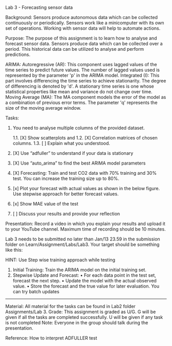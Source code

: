 Lab 3 - Forecasting sensor data

Background:
Sensors produce autonomous data which can be collected continuously or periodically. Sensors work like a minicomputer with its own set of operations. Working with sensor data will help to automate actions.

Purpose:
The purpose of this assignment is to learn how to analyse and forecast sensor data. Sensors produce data which can be collected over a period. This historical data can be utilized to analyse and perform predictions.

ARIMA:
Autoregressive (AR): This component uses lagged values of the time series to predict future values. The number of lagged values used is represented by the parameter 'p' in the ARIMA model.
Integrated (I): This part involves differencing the time series to achieve stationarity. The degree of differencing is denoted by 'd'. A stationary time series is one whose statistical properties like mean and variance do not change over time.
Moving Average (MA): The MA component models the error of the model as a combination of previous error terms. The parameter 'q' represents the size of the moving average window.

Tasks:

1. You need to analyse multiple columns of the provided dataset. 


   1.1. [X] Show scatterplots and 
   1.2. [X] Correlation matrices of chosen columns. 
   1.3. [ ] Explain what you understood.

2. [X] Use “adfuller” to understand if your data is stationary

3. [X] Use “auto_arima” to find the best ARIMA model parameters

4. [X] Forecasting: Train and test CO2 data with 70% training and 30% test. You can increase the training size up to 80%.

5. [x] Plot your forecast with actual values as shown in the below figure. Use stepwise approach for better forecast values.

6. [x] Show MAE value of the test

7. [ ] Discuss your results and provide your reflection


Presentation: Record a video in which you explain your results and upload it to your YouTube channel. Maximum time of recording should be 10 minutes.

Lab 3 needs to be submitted no later than Jan/13 23.59 in the submission folder on Learn/Assignment/Labs/Lab3.
Your target should be something like this:

HINT: Use Step wise training approach while testing

1. Initial Training: Train the ARIMA model on the initial training set.
2. Stepwise Update and Forecast:
   • For each data point in the test set, forecast the next step.
   • Update the model with the actual observed value.
   • Store the forecast and the true value for later evaluation.
   You can try batch updates

---

Material: All material for the tasks can be found in Lab2 folder Assignments/Lab 3.
Grade:
This assignment is graded as U/G.
G will be given if all the tasks are completed successfully.
U will be given if any task is not completed
Note: Everyone in the group should talk during the presentation.

Reference:
How to interpret ADFULLER test
